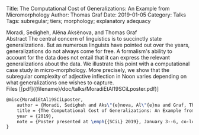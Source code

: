 Title: The Computational Cost of Generalizations: An Example from Micromorphology
Author: Thomas Graf
Date: 2019-01-05
Category: Talks
Tags: subregular; tiers; morphology; explanatory adequacy

<div markdown class="authors">
Moradi, Sedigheh, Alëna Aksënova, and Thomas Graf
</div>

<div markdown class="abstract">
<span id="abstract-title">Abstract</span>
The central concern of linguistics is to succinctly state generalizations.
But as numerous linguists have pointed out over the years, generalizations do not always come for free.
A formalism's ability to account for the data does not entail that it can express the relevant generalizations about the data.
We illustrate this point with a computational case study in micro-morphology.
More precisely, we show that the subregular complexity of adjective inflection in Noon varies depending on what generalizations one wishes to capture.
</div>

<div markdown class="files">
<span id="files-title">Files</span>
[[pdf]({filename}/doc/talks/MoradiEtAl19SCiLposter.pdf)]
</div>

~~~latex
@misc{MoradiEtAl19SCiLposter,
    author = {Moradi, Sedigheh and Aks\"{e}nova, Al\"{e}na and Graf, Thomas},
    title = {The Computational Cost of Generalizations: An Example from Micromorphology},
    year = {2019},
    note = {Poster presented at \emph{{SCiL} 2019}, January 3--6, co-located with the {LSA 2019}}
}
~~~
